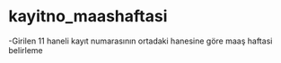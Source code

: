 # kayitno_maashaftasi
-Girilen 11 haneli kayıt numarasının ortadaki hanesine göre maaş haftasi belirleme
